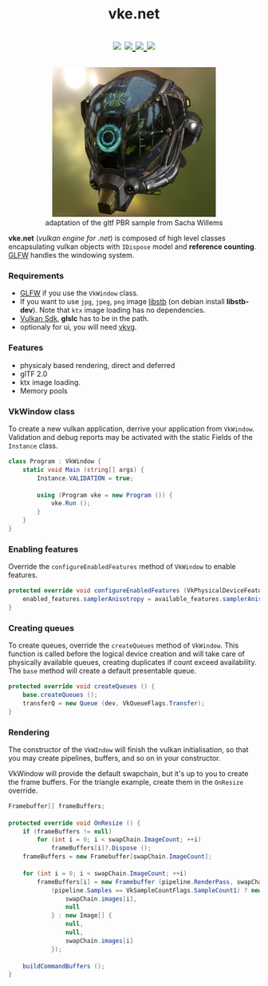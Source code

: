 <h1 align="center">
vke.net 
  <br>  
<p align="center">
  <a href="https://www.nuget.org/packages/vke"><img src="https://buildstats.info/nuget/vke"></a>
  <a href="https://travis-ci.org/jpbruyere/vke.net">
      <img src="https://travis-ci.org/jpbruyere/vke.net.svg?branch=master">
  </a>
  <a href="https://ci.appveyor.com/project/jpbruyere/vke-net">
    <img src="https://ci.appveyor.com/api/projects/status/j387lo59vnov8jbc?svg=true">
  </a>
  <a href="https://www.paypal.me/GrandTetraSoftware">
    <img src="https://img.shields.io/badge/Donate-PayPal-green.svg">
  </a>
</p>
</h1>

<p align="center">
  <a href="https://github.com/jpbruyere/vke.net/blob/master/samples/pbr/screenshot.png">
    <kbd><img src="https://raw.githubusercontent.com/jpbruyere/vke.net/master/samples/pbr/screenshot.png" height="300"></kbd>
  </a>
   <br>adaptation of the gltf PBR sample from Sacha Willems</br>
</p>

**vke.net** (_vulkan engine for .net_) is composed of high level classes encapsulating vulkan objects with `IDispose` model and **reference counting**. [GLFW](https://www.glfw.org/)  handles the windowing system.

### Requirements
- [GLFW](https://www.glfw.org/) if you use the `VkWindow` class.
- If you want to use `jpg`, `jpeg`, `png` image [libstb](https://github.com/nothings/stb) (on debian install **libstb-dev**). Note that `ktx` image loading has no dependencies.
- [Vulkan Sdk](https://www.lunarg.com/vulkan-sdk/), **glslc** has to be in the path.
- optionaly for ui, you will need [vkvg](https://github.com/jpbruyere/vkvg).

### Features

- physicaly based rendering, direct and deferred
- glTF 2.0
- ktx image loading.
- Memory pools

### VkWindow class

To create a new vulkan application, derrive your application from `VkWindow`. Validation and
debug reports may be activated with the static Fields of the `Instance` class.

```csharp
class Program : VkWindow {
	static void Main (string[] args) {
		Instance.VALIDATION = true;
		
		using (Program vke = new Program ()) {
			vke.Run ();
		}
	}
}
```

### Enabling features

Override the `configureEnabledFeatures` method of `VkWindow` to enable features.
```csharp
protected override void configureEnabledFeatures (VkPhysicalDeviceFeatures available_features, ref VkPhysicalDeviceFeatures enabled_features) {
	enabled_features.samplerAnisotropy = available_features.samplerAnisotropy;
}
```
### Creating queues

To create queues, override the `createQueues` method of `VkWindow`. This function is called before the logical device creation and will take care of physically available queues, creating duplicates if count exceed availability. The `base` method will create a default presentable queue.

```csharp
protected override void createQueues () {
	base.createQueues ();
	transferQ = new Queue (dev, VkQueueFlags.Transfer);
}
```
### Rendering

The constructor of the `VkWIndow` will finish the vulkan initialisation, so that you may create pipelines, buffers, and so on in your constructor.

VkWindow will provide the default swapchain, but it's up to you to create the frame buffers. For the triangle example, create them in the `OnResize` override.
```csharp
Framebuffer[] frameBuffers;

protected override void OnResize () {
	if (frameBuffers != null)
		for (int i = 0; i < swapChain.ImageCount; ++i)
			frameBuffers[i]?.Dispose ();
	frameBuffers = new Framebuffer[swapChain.ImageCount];

	for (int i = 0; i < swapChain.ImageCount; ++i) 
		frameBuffers[i] = new Framebuffer (pipeline.RenderPass, swapChain.Width, swapChain.Height,
			(pipeline.Samples == VkSampleCountFlags.SampleCount1) ? new Image[] {
				swapChain.images[i],
				null
			} : new Image[] {
				null,
				null,
				swapChain.images[i]
			});

	buildCommandBuffers ();
}
```

